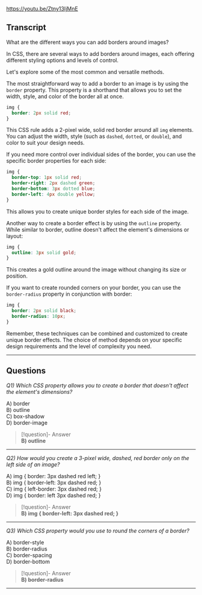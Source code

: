 https://youtu.be/Ztny13IjMnE

## Transcript
What are the different ways you can add borders around images?

In CSS, there are several ways to add borders around images, each offering different styling options and levels of control.

Let's explore some of the most common and versatile methods.

The most straightforward way to add a border to an image is by using the `border` property. This property is a shorthand that allows you to set the width, style, and color of the border all at once.

```css
img {
  border: 2px solid red;
}
```

This CSS rule adds a 2-pixel wide, solid red border around all `img` elements. You can adjust the width, style (such as `dashed`, `dotted`, or `double`), and color to suit your design needs.

If you need more control over individual sides of the border, you can use the specific border properties for each side:

```css
img {
  border-top: 1px solid red;
  border-right: 2px dashed green;
  border-bottom: 3px dotted blue;
  border-left: 4px double yellow;
}
```

This allows you to create unique border styles for each side of the image.

Another way to create a border effect is by using the `outline` property. While similar to border, outline doesn't affect the element's dimensions or layout:

```css
img {
  outline: 3px solid gold;
}
```

This creates a gold outline around the image without changing its size or position.

If you want to create rounded corners on your border, you can use the `border-radius` property in conjunction with border:

```css
img {
  border: 2px solid black;
  border-radius: 10px;
}
```

Remember, these techniques can be combined and customized to create unique border effects. The choice of method depends on your specific design requirements and the level of complexity you need.

---
## Questions
*Q1) Which CSS property allows you to create a border that doesn't affect the element's dimensions?*

A) border  
B) outline  
C) box-shadow  
D) border-image  

> [!question]- Answer  
> **B) outline**  

---

*Q2) How would you create a 3-pixel wide, dashed, red border only on the left side of an image?*

A) img { border: 3px dashed red left; }  
B) img { border-left: 3px dashed red; }  
C) img { left-border: 3px dashed red; }  
D) img { border: left 3px dashed red; }  

> [!question]- Answer  
> **B) img { border-left: 3px dashed red; }**  

---

*Q3) Which CSS property would you use to round the corners of a border?*

A) border-style  
B) border-radius  
C) border-spacing  
D) border-bottom  

> [!question]- Answer  
> **B) border-radius**  

---